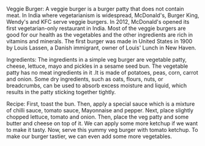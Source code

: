 Veggie Burger: A veggie burger is a burger patty that does not contain meat. In India where vegetarianism is widespread, McDonald's, Burger King, Wendy's and KFC serve veggie burgers. In 2012, McDonald's opened its first vegetarian-only restaurant in India. Most of the veggie burgers are good for our health as the vegetables and the other ingredients are rich in vitamins and minerals. The first burger was made in United States in 1900 by Louis Lassen, a Danish immigrant, owner of Louis' Lunch in New Haven.

Ingredients: The ingredients in a simple veg burger are vegetable patty, cheese, lettuce, mayo and pickles in a sesame seed bun. The vegetable patty has no meat ingredients in it .It is made of potatoes, peas, corn, carrot and onion. Some dry ingredients, such as oats, flours, nuts, or breadcrumbs, can be used to absorb excess moisture and liquid, which results in the patty sticking together tightly. 

Recipe: First, toast the bun. Then, apply a special sauce which is a mixture of chilli sauce, tomato sauce, Mayonnaise and pepper. Next, place slightly chopped lettuce, tomato and onion. Then, place the veg patty and some butter and cheese on top of it. We can apply some more ketchup if we want to make it tasty. Now, serve this yummy veg burger with tomato ketchup. To make our burger tastier, we can even add some more vegetables.
